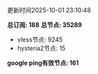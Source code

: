 更新时间2025-10-01 23:10:48

**总订阅: 188**
**总节点: 35289**
- vless节点: 9245
- hysteria2节点: 15

**google ping有效节点: 161**
